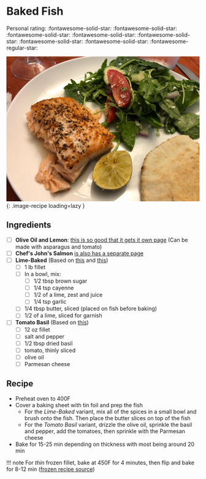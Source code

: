 # Baked Fish

<!-- {cts} rating=4; (User can specify rating on scale of 1-5) -->

Personal rating: :fontawesome-solid-star: :fontawesome-solid-star: :fontawesome-solid-star: :fontawesome-solid-star: :fontawesome-solid-star: :fontawesome-solid-star: :fontawesome-solid-star: :fontawesome-regular-star:

<!-- {cte} -->

<!-- {cts} name_image=baked-fish.jpeg; (User can specify image name) -->

![baked-fish.jpeg](./baked-fish.jpeg){: .image-recipe loading=lazy }

<!-- {cte} -->

## Ingredients

- [ ] __Olive Oil and Lemon__: [this is so good that it gets it own page](./baked-fish-and-asparagus.md) (Can be made with asparagus and tomato)
- [ ] __Chef's John's Salmon__ [is also has a separate page ](./chef_johns_salmon.md)
- [ ] __Lime-Baked__ (Based on [this](https://juliasalbum.com/easy-baked-salmon-garlic-lime-butter-sauce/) and [this](https://www.cookingclassy.com/baked-salmon-brown-sugar-lime/))
  - [ ] 1 lb fillet
  - [ ] In a bowl, mix:
    - [ ] 1/2 tbsp brown sugar
    - [ ] 1/4 tsp cayenne
    - [ ] 1/2 of a lime, zest and juice
    - [ ] 1/4 tsp garlic
  - [ ] 1/4 tbsp butter, sliced (placed on fish before baking)
  - [ ] 1/2 of a lime, sliced for garnish
- [ ] __Tomato Basil__ (Based on [this](https://www.allrecipes.com/recipe/166624/tomato-basil-salmon/))
  - [ ] 12 oz fillet
  - [ ] salt and pepper
  - [ ] 1/2 tbsp dried basil
  - [ ] tomato, thinly sliced
  - [ ] olive oil
  - [ ] Parmesan cheese

## Recipe

- Preheat oven to 400F
- Cover a baking sheet with tin foil and prep the fish
  - For the _Lime-Baked_ variant, mix all of the spices in a small bowl and brush onto the fish. Then place the butter slices on top of the fish
  - For the _Tomato Basil_ variant, drizzle the olive oil, sprinkle the basil and pepper, add the tomatoes, then sprinkle with the Parmesan cheese
- Bake for 15-25 min depending on thickness with most being around 20 min

!!! note
  For *thin* frozen fillet, bake at 450F for 4 minutes, then flip and bake for 8-12 min ([frozen recipe source](http://cookthestory.com/how-to-cook-fish-from-frozen/))
